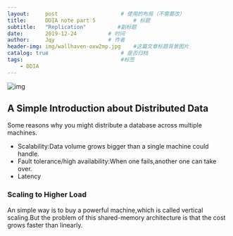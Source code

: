 ```yaml
---
layout:     post   				    # 使用的布局（不需要改）
title:      DDIA note part 5			# 标题 
subtitle:   "Replication"          #副标题
date:       2019-12-24			# 时间
author:     Jqy					# 作者
header-img: img/wallhaven-oxw2mp.jpg 	#这篇文章标题背景图片
catalog: true 						# 是否归档
tags:								#标签
    - DDIA
---
```


![img](https://learning.oreilly.com/library/view/designing-data-intensive-applications/9781491903063/assets/ch05-map.png)

## A Simple Introduction about Distributed Data
Some reasons why you might distribute a database across multiple machines.
* Scalability:Data volume grows bigger than a single machine could handle.
* Fault tolerance/high availability:When one fails,another one can take over.
* Latency

### Scaling to Higher Load
An simple way is to buy a powerful machine,which is called vertical scaling.But the problem of this shared-memory architecture is that the cost grows faster than linearly.